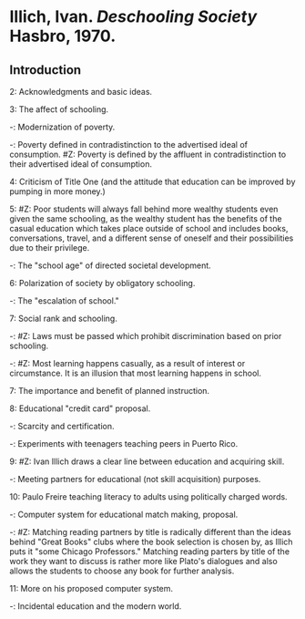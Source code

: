 # Illich, Ivan. _Deschooling Society_ Hasbro, 1970.  

## Introduction

2: Acknowledgments and basic ideas.   

3: The affect of schooling.  

-: Modernization of poverty.  

-: Poverty defined in contradistinction to the advertised ideal of consumption. #Z: Poverty is defined by the affluent in contradistinction to their advertised ideal of consumption.   

4: Criticism of Title One (and the attitude that education can be improved by pumping in more money.)

5: #Z: Poor students will always fall behind more wealthy students even given the same schooling, as the wealthy student has the benefits of the casual education which takes place outside of school and includes books, conversations, travel, and a different sense of oneself and their possibilities due to their privilege.  

-: The "school age" of directed societal development.

6: Polarization of society by obligatory schooling.  

-: The "escalation of school."  

7: Social rank and schooling.  

-: #Z: Laws must be passed which prohibit discrimination based on prior schooling.  

-: #Z: Most learning happens casually, as a result of interest or circumstance. It is an illusion that most learning happens in school.  

7: The importance and benefit of planned instruction.  

8: Educational "credit card" proposal.  

-: Scarcity and certification.  

-: Experiments with teenagers teaching peers in Puerto Rico.  

9: #Z: Ivan Illich draws a clear line between education and acquiring skill.  

-: Meeting partners for educational (not skill acquisition) purposes.  

10: Paulo Freire teaching literacy to adults using politically charged words.  

-: Computer system for educational match making, proposal.  

-: #Z: Matching reading partners by title is radically different than the ideas behind "Great Books" clubs where the book selection is chosen by, as Illich puts it "some Chicago Professors." Matching reading parters by title of the work they want to discuss is rather more like Plato's dialogues and also allows the students to choose any book for further analysis.   

11: More on his proposed computer system.  

-: Incidental education and the modern world.  
